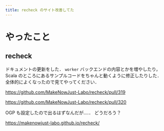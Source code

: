```yaml
---
title: recheck のサイト改善してた
---
```


# やったこと

## recheck

ドキュメントの更新をした．
`worker` バックエンドの内容とかを増やしたり，Scala のところにあるサンプルコードをちゃんと動くように修正したりした．
全体的によくなったので見てやってください．

<https://github.com/MakeNowJust-Labo/recheck/pull/319>

<https://github.com/MakeNowJust-Labo/recheck/pull/320>

OGP も設定したので出るはずなんだが‥‥．
どうだろう？

<https://makenowjust-labo.github.io/recheck/>
